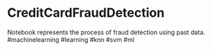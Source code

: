 # CreditCardFraudDetection
Notebook represents the process of fraud detection using past data. #machinelearning #learning #knn #svm #ml 
